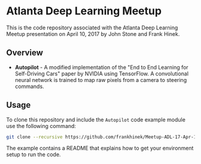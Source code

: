 # Atlanta Deep Learning Meetup
This is the code repository associated with the Atlanta Deep Learning Meetup
presentation on April 10, 2017 by John Stone and Frank Hinek.

## Overview
* **Autopilot** - A modified implementation of the "End to End Learning for Self-Driving Cars" paper by NVIDIA using TensorFlow.  A convolutional neural network is trained to map raw pixels from a camera to steering commands.

## Usage

To clone this repository and include the `Autopilot` code example module use the following command:

```bash
git clone --recursive https://github.com/frankhinek/Meetup-ADL-17-Apr-10.git
```

The example contains a README that explains how to get your environment setup
to run the code.
